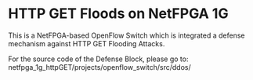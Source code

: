 # HTTP GET Floods on NetFPGA 1G

This is a NetFPGA-based OpenFlow Switch which is integrated a defense mechanism against HTTP GET Flooding Attacks.

For the source code of the Defense Block, please go to: netfpga_1g_httpGET/projects/openflow_switch/src/ddos/ 
